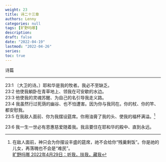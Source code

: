 ```yaml
---
weight: 23
title: 诗二十三章
authors: Lenny
categories: null
tags: [旷野吗哪]
description: 
draft: false
date: "2022-04-19"
lastmod: "2022-04-26"
series:
toc: true
---
```

诗篇
<!--more-->
---


23:1 〔大卫的诗。〕耶和华是我的牧者。我必不至缺乏。  
23:2 他使我躺卧在青草地上、领我在可安歇的水边。  
23:3 他使我的灵魂苏醒、为自己的名引导我走义路。  
23:4 我虽然行过死荫的幽谷、也不怕遭害。因为你与我同在。你的杖、你的竿、都安慰我。  
23:5 在我敌人面前、你为我摆设筵席。你用油膏了我的头、使我的福杯满溢。[^1]  

23:6 我一生一世必有恩惠慈爱随着我。我且要住在耶和华的殿中、直到永远。  

[^1]: 在敌人面前，神只会为你摆设丰盛的筵席，祂不会给你“残羹剩饭”。你是祂的儿女，再落魄也不会是“难民”。  
[旷野吗哪 2022年4月29日：听我，扶我，藏我](https://r.729ly.net/devotionals/devotionals-mw/devotionals-mw-mw220429)
